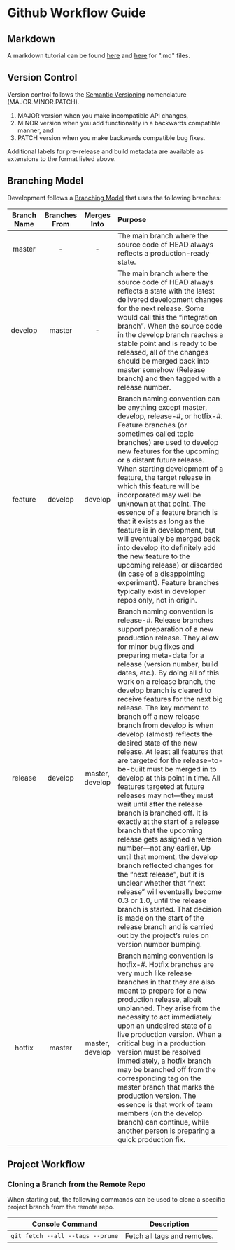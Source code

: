 # Github Workflow Guide

## Markdown
A markdown tutorial can be found [here](https://guides.github.com/features/mastering-markdown/) and [here](https://github.com/adam-p/markdown-here/wiki/Markdown-Cheatsheet) for ".md" files.

## Version Control
Version control follows the [Semantic Versioning](https://semver.org/) nomenclature (MAJOR.MINOR.PATCH).

1. MAJOR version when you make incompatible API changes,
1. MINOR version when you add functionality in a backwards compatible manner, and
1. PATCH version when you make backwards compatible bug fixes.

Additional labels for pre-release and build metadata are available as extensions to the format listed above.

## Branching Model
Development follows a [Branching Model](https://nvie.com/posts/a-successful-git-branching-model/) that uses the following branches:

| Branch Name | Branches From | Merges Into | Purpose |
|:-----------:|:-------------:|:-----------:|:--------|
| master | - | - | The main branch where the source code of HEAD always reflects a production-ready state.
develop | master | - | The main branch where the source code of HEAD always reflects a state with the latest delivered development changes for the next release. Some would call this the “integration branch”. When the source code in the develop branch reaches a stable point and is ready to be released, all of the changes should be merged back into master somehow (Release branch) and then tagged with a release number. |
| feature | develop | develop | Branch naming convention can be anything except master, develop, release-#, or hotfix-#. Feature branches (or sometimes called topic branches) are used to develop new features for the upcoming or a distant future release. When starting development of a feature, the target release in which this feature will be incorporated may well be unknown at that point. The essence of a feature branch is that it exists as long as the feature is in development, but will eventually be merged back into develop (to definitely add the new feature to the upcoming release) or discarded (in case of a disappointing experiment). Feature branches typically exist in developer repos only, not in origin. |
| release | develop | master, develop | Branch naming convention is release-#. Release branches support preparation of a new production release. They allow for minor bug fixes and preparing meta-data for a release (version number, build dates, etc.). By doing all of this work on a release branch, the develop branch is cleared to receive features for the next big release. The key moment to branch off a new release branch from develop is when develop (almost) reflects the desired state of the new release. At least all features that are targeted for the release-to-be-built must be merged in to develop at this point in time. All features targeted at future releases may not—they must wait until after the release branch is branched off. It is exactly at the start of a release branch that the upcoming release gets assigned a version number—not any earlier. Up until that moment, the develop branch reflected changes for the “next release”, but it is unclear whether that “next release” will eventually become 0.3 or 1.0, until the release branch is started. That decision is made on the start of the release branch and is carried out by the project’s rules on version number bumping. |
| hotfix | master | master, develop | Branch naming convention is hotfix-#. Hotfix branches are very much like release branches in that they are also meant to prepare for a new production release, albeit unplanned. They arise from the necessity to act immediately upon an undesired state of a live production version. When a critical bug in a production version must be resolved immediately, a hotfix branch may be branched off from the corresponding tag on the master branch that marks the production version. The essence is that work of team members (on the develop branch) can continue, while another person is preparing a quick production fix. |

## Project Workflow

### Cloning a Branch from the Remote Repo
When starting out, the following commands can be used to clone a specific project branch from the remote repo.

Console Command | Description
----------------|------------
`git fetch --all --tags --prune` | Fetch all tags and remotes.
